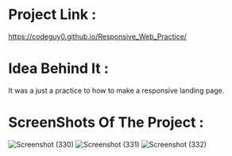 # Project Link : 
 https://codeguy0.github.io/Responsive_Web_Practice/

# Idea Behind It :
It was a just a practice to how to make a responsive landing page.

# ScreenShots Of The Project : 
![Screenshot (330)](https://github.com/user-attachments/assets/4274dac3-dd65-4fdf-95b8-c045e0a25827)
![Screenshot (331)](https://github.com/user-attachments/assets/c717818c-db66-45db-8d49-3adb88209464)
![Screenshot (332)](https://github.com/user-attachments/assets/3205d950-8e12-450f-b6d9-723c65b1bd64)
